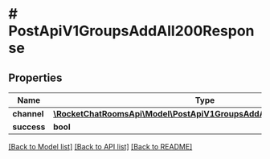 # # PostApiV1GroupsAddAll200Response

## Properties

Name | Type | Description | Notes
------------ | ------------- | ------------- | -------------
**channel** | [**\RocketChatRoomsApi\Model\PostApiV1GroupsAddAll200ResponseChannel**](PostApiV1GroupsAddAll200ResponseChannel.md) |  | [optional]
**success** | **bool** |  | [optional]

[[Back to Model list]](../../README.md#models) [[Back to API list]](../../README.md#endpoints) [[Back to README]](../../README.md)
